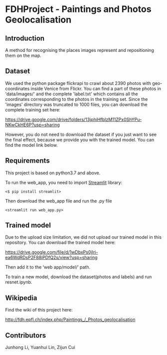# FDHProject - Paintings and Photos Geolocalisation

## Introduction
A method for recognising the places images represent and repositioning them on the map.

## Dataset
We used the python package flickrapi to crawl about 2390 photos with geo-coordinates inside Venice from Flickr. You can find a part of these photos in 'data/images/' and the complete 'label.txt' which contains all the coordinates corresponding to the photos in the training set. Since the 'images' directory was truncated to 1000 files, you can download the complete training set here:

https://drive.google.com/drive/folders/13jphiHfbIzM11ZPx0ShYPu-NKwCkHE6P?usp=sharing

However, you do not need to download the dataset if you just want to see the final effect, because we provide you with the trained model. You can find the model link below.

## Requirements
This project is based on python3.7 and above.

To run the web_app, you need to import [Streamlit](https://www.streamlit.io/) library: 

`<$ pip install streamlit>`

Then download the web_app file and run the .py file

`<streamlit run web_app.py>`

## Trained model
Due to the upload size limitation, we did not upload our trained model in this repository. You can download the trained model here:

https://drive.google.com/file/d/1wDbxPs0jIri-ea6WdRDsP2F88iPDfQ2s/view?usp=sharing

Then add it to the ‘web app/model/’ path.

To train a new model, download the dataset(photos and labels) and run resnet.ipynb.

## Wikipedia
Find the wiki of this project here:

http://fdh.epfl.ch/index.php/Paintings_/_Photos_geolocalisation

## Contributors
Junhong Li, Yuanhui Lin, Zijun Cui

